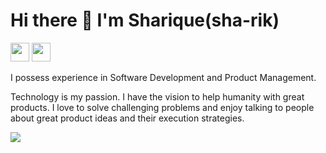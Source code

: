 # Hi there 👋  I'm Sharique(sha-rik)

[<img height="30" src="https://img.shields.io/badge/linkedin-blue.svg?&style=for-the-badge&logo=linkedin&logoColor=white" />][linkedIn]
[<img height="30" src="https://img.shields.io/badge/twitter-%231DA1F2.svg?&style=for-the-badge&logo=twitter&logoColor=white" />][twitter]
<!-- [<img height="30" src="https://img.shields.io/badge/telegram-4f748c.svg?&style=for-the-badge&logo=telegram&logoColor=white" />][telegram] -->
<!-- [<img height="30" src = "https://img.shields.io/badge/Youtube-%23E4405F.svg?&style=for-the-badge&logo=Youtube&logoColor=white">][youtube]  -->
<!-- <a href="mailto:sharique.shaikh.0123@gmail.com" style="text-decoration:none"><img height="30" src = "https://img.shields.io/badge/gmail-c14438?&style=for-the-badge&logo=gmail&logoColor=white"></a> -->
<!-- [<img height="30" src="https://img.shields.io/badge/-Medium-000000.svg?&style=for-the-badge&logo=Medium&logoColor=white" />][medium] -->

<p>I possess experience in Software Development and Product Management.</p>
<p>Technology is my passion. I have the vision to help humanity with great products. I love to solve challenging problems and enjoy talking to people about great product ideas and their execution strategies.</p>

![](https://komarev.com/ghpvc/?username=sk-sharique)

[website]: https://sk-sharique.github.io/me/
[linkedin]: https://www.linkedin.com/in/sharique-shaikh/
[twitter]: https://twitter.com/heysharique
[youtube]: https://www.youtube.com/channel/UC2RzsDPnQ-9onbAbXiG8-7A
[medium]: https://medium.com/@sk_sharique
[telegram]: https://telegram.me/shariqueshaikh
